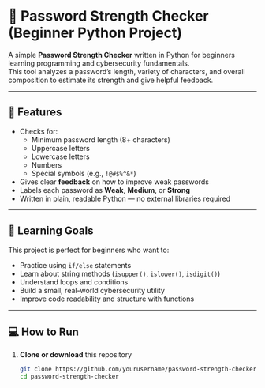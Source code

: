 # 🔐 Password Strength Checker (Beginner Python Project)

A simple **Password Strength Checker** written in Python for beginners learning programming and cybersecurity fundamentals.  
This tool analyzes a password’s length, variety of characters, and overall composition to estimate its strength and give helpful feedback.

---

## 🚀 Features
- Checks for:
  - Minimum password length (8+ characters)
  - Uppercase letters
  - Lowercase letters
  - Numbers
  - Special symbols (e.g., `!@#$%^&*`)
- Gives clear **feedback** on how to improve weak passwords
- Labels each password as **Weak**, **Medium**, or **Strong**
- Written in plain, readable Python — no external libraries required

---

## 🧠 Learning Goals
This project is perfect for beginners who want to:
- Practice using `if/else` statements
- Learn about string methods (`isupper()`, `islower()`, `isdigit()`)
- Understand loops and conditions
- Build a small, real-world cybersecurity utility
- Improve code readability and structure with functions

---

## 💻 How to Run

1. **Clone or download** this repository  
   ```bash
   git clone https://github.com/yourusername/password-strength-checker.git
   cd password-strength-checker
